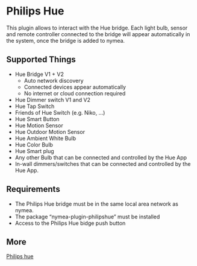 # Philips Hue

This plugin allows to interact with the Hue bridge. Each light bulb, sensor and remote controller connected to the bridge will appear automatically in the system, once the bridge is added to nymea.

## Supported Things

* Hue Bridge V1 + V2
    * Auto network discovery
    * Connected devices appear automatically
    * No internet or cloud connection required
* Hue Dimmer switch V1 and V2
* Hue Tap Switch
* Friends of Hue Switch (e.g. Niko, ...)
* Hue Smart Button
* Hue Motion Sensor
* Hue Outdoor Motion Sensor
* Hue Ambient White Bulb
* Hue Color Bulb
* Hue Smart plug
* Any other Bulb that can be connected and controlled by the Hue App
* In-wall dimmers/switches that can be connected and controlled by the Hue App.

## Requirements

* The Philips Hue bridge must be in the same local area network as nymea.
* The package “nymea-plugin-philipshue” must be installed
* Access to the Philips Hue bidge push button

## More

 [Philips hue](http://www2.meethue.com/) 
